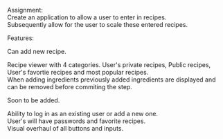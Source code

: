 Assignment:  
Create an application to allow a user to enter in recipes.  
Subsequently allow for the user to scale these entered recipes. 


Features:  

Can add new recipe.  

Recipe viewer with 4 categories. User's private recipes, Public recipes, User's favortie recipes and most popular recipes.  
When adding ingredients previously added ingredients are displayed and can be removed before commiting the step.  

Soon to be added.

Ability to log in as an existing user or add a new one.  
User's will have passwords and favorite recipes.  
Visual overhaul of all buttons and inputs.  
 